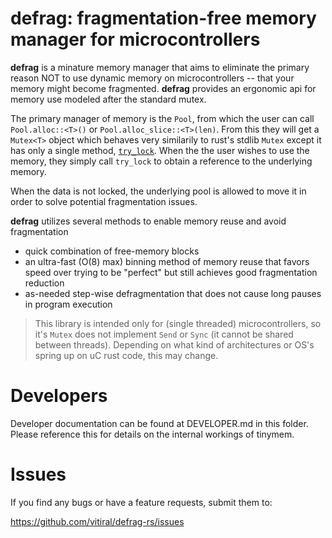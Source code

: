 # defrag: fragmentation-free memory manager for microcontrollers

**defrag** is a minature memory manager that aims to eliminate the primary reason
NOT to use dynamic memory on microcontrollers -- that your memory might become
fragmented. **defrag** provides an ergonomic api for memory use modeled
after the standard mutex.

The primary manager of memory is the `Pool`, from which the user can call
`Pool.alloc::<T>()` or `Pool.alloc_slice::<T>(len)`. From this they will get
a `Mutex<T>` object which behaves very similarily to rust's stdlib
`Mutex` except it has only a single method, 
[`try_lock`](https://doc.rust-lang.org/std/sync/struct.Mutex.html#method.try_lock).
When the the user wishes to use the memory, they simply call `try_lock` to obtain
a reference to the underlying memory.

When the data is not locked, the underlying pool is allowed to move it in order
to solve potential fragmentation issues.

**defrag** utilizes several methods to enable memory reuse and avoid fragmentation
 - quick combination of free-memory blocks
 - an ultra-fast (O(8) max) binning method of memory reuse that favors speed over 
     trying to be "perfect" but still achieves good fragmentation reduction
 - as-needed step-wise defragmentation that does not cause long pauses in program
     execution

> This library is intended only for (single threaded) microcontrollers, so it's `Mutex`
> does not implement `Send` or `Sync` (it cannot be shared between threads). Depending
> on what kind of architectures or OS's spring up on uC rust code, this may change.

# Developers

Developer documentation can be found at DEVELOPER.md in this folder. Please reference
this for details on the internal workings of tinymem.

# Issues
If you find any bugs or have a feature requests, submit them to:

https://github.com/vitiral/defrag-rs/issues
